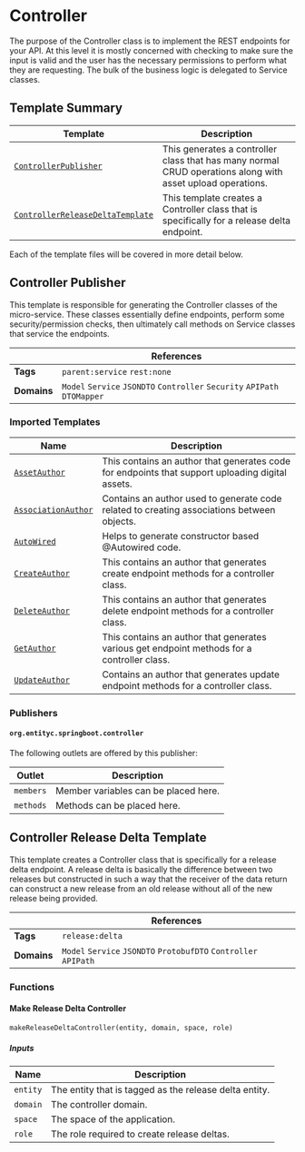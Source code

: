 [//]: # ( =====preserve===== start-Introduction ===== )
# Controller

The purpose of the Controller class is to implement the REST endpoints for your API. At this level it is mostly concerned with checking to make sure the input is valid and the user has the necessary permissions to perform what they are requesting. The bulk of the business logic is delegated to Service classes.

[//]: # ( =====preserve===== end-Introduction ===== )

<a name="template-summary"></a>
## Template Summary

|Template|Description|
|---|---|
| [`ControllerPublisher`](#controller-publisher) | This generates a controller class that has many normal CRUD operations along with asset upload operations. |
| [`ControllerReleaseDeltaTemplate`](#controller-release-delta-template) | This template creates a Controller class that is specifically for a release delta endpoint. |

Each of the template files will be covered in more detail below.

<a name="controller-publisher"></a>
## Controller Publisher

This template is responsible for generating the Controller classes of the micro-service. These classes essentially define endpoints, perform some security/permission checks, then ultimately call methods on Service classes that service the endpoints.

| |References|
|---|---|
| **Tags** |`parent:service` `rest:none` |
| **Domains** |`Model` `Service` `JSONDTO` `Controller` `Security` `APIPath` `DTOMapper` |

### Imported Templates

| Name | Description |
|---|---|
| [`AssetAuthor`](json) | This contains an author that generates code for endpoints that support uploading digital assets. |
| [`AssociationAuthor`](json) | Contains an author used to generate code related to creating associations between objects. |
| [`AutoWired`](../util) | Helps to generate constructor based @Autowired code. |
| [`CreateAuthor`](json) | This contains an author that generates create endpoint methods for a controller class. |
| [`DeleteAuthor`](json) | This contains an author that generates delete endpoint methods for a controller class. |
| [`GetAuthor`](json) | This contains an author that generates various get endpoint methods for a controller class. |
| [`UpdateAuthor`](json) | Contains an author that generates update endpoint methods for a controller class. |

### Publishers

#### `org.entityc.springboot.controller`



The following outlets are offered by this publisher:

| Outlet | Description |
|---|---|
| `members` | Member variables can be placed here.|
| `methods` | Methods can be placed here.|


<a name="controller-release-delta-template"></a>
## Controller Release Delta Template

This template creates a Controller class that is specifically for a release delta endpoint. A release delta is basically the difference between two releases but constructed in such a way that the receiver of the data return can construct a new release from an old release without all of the new release being provided.

| |References|
|---|---|
| **Tags** |`release:delta` |
| **Domains** |`Model` `Service` `JSONDTO` `ProtobufDTO` `Controller` `APIPath` |

### Functions

#### Make Release Delta Controller

```
makeReleaseDeltaController(entity, domain, space, role)
```

##### Inputs

|Name|Description|
|---|---|
|`entity`|The entity that is tagged as the release delta entity.|
|`domain`|The controller domain.|
|`space`|The space of the application.|
|`role`|The role required to create release deltas.|



